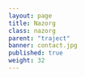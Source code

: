 ```yaml
---
layout: page
title: Nazorg
class: nazorg
parent: "traject"
banner: contact.jpg
published: true
weight: 32
---
```

